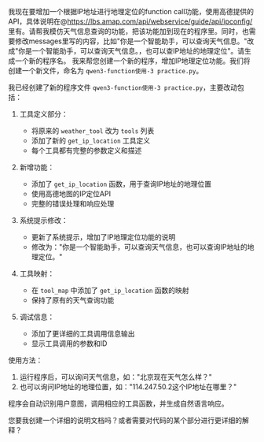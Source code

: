 我现在要增加一个根据IP地址进行地理定位的function call功能，使用高德提供的API，具体说明在@https://lbs.amap.com/api/webservice/guide/api/ipconfig/ 里有。请帮我模仿天气信息查询的功能，把该功能加到现在的程序里。同时，也需要修改messages里写的内容，比如"你是一个智能助手，可以查询天气信息。"改成"你是一个智能助手，可以查询天气信息。，也可以查IP地址的地理定位"。请生成一个新的程序名。
我来帮您创建一个新的程序，增加IP地理定位功能。我们将创建一个新文件，命名为 `qwen3-function使用-3 practice.py`。



我已经创建了新的程序文件 `qwen3-function使用-3 practice.py`，主要改动包括：

1. 工具定义部分：
   - 将原来的 `weather_tool` 改为 `tools` 列表
   - 添加了新的 `get_ip_location` 工具定义
   - 每个工具都有完整的参数定义和描述

2. 新增功能：
   - 添加了 `get_ip_location` 函数，用于查询IP地址的地理位置
   - 使用高德地图的IP定位API
   - 完整的错误处理和响应处理

3. 系统提示修改：
   - 更新了系统提示，增加了IP地理定位功能的说明
   - 修改为："你是一个智能助手，可以查询天气信息，也可以查询IP地址的地理定位。"

4. 工具映射：
   - 在 `tool_map` 中添加了 `get_ip_location` 函数的映射
   - 保持了原有的天气查询功能

5. 调试信息：
   - 添加了更详细的工具调用信息输出
   - 显示工具调用的参数和ID

使用方法：
1. 运行程序后，可以询问天气信息，如："北京现在天气怎么样？"
2. 也可以询问IP地址的地理位置，如："114.247.50.2这个IP地址在哪里？"

程序会自动识别用户意图，调用相应的工具函数，并生成自然语言响应。

您要我创建一个详细的说明文档吗？或者需要对代码的某个部分进行更详细的解释？
